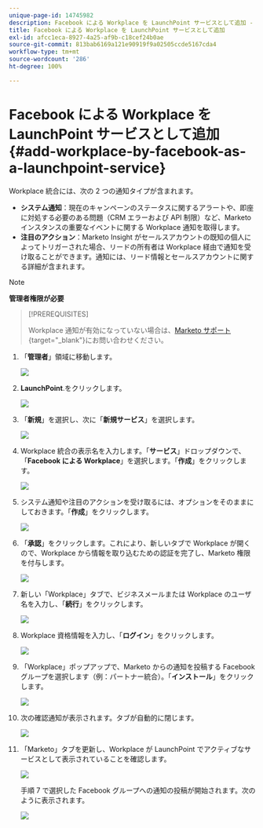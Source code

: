 ```yaml
---
unique-page-id: 14745982
description: Facebook による Workplace を LaunchPoint サービスとして追加 - Marketo ドキュメント - 製品ドキュメント
title: Facebook による Workplace を LaunchPoint サービスとして追加
exl-id: afcc1eca-8927-4a25-af9b-c18cef24b0ae
source-git-commit: 813bab6169a121e90919f9a02505ccde5167cda4
workflow-type: tm+mt
source-wordcount: '286'
ht-degree: 100%

---
```


# Facebook による Workplace を LaunchPoint サービスとして追加 {#add-workplace-by-facebook-as-a-launchpoint-service}

Workplace 統合には、次の 2 つの通知タイプが含まれます。

* **システム通知**：現在のキャンペーンのステータスに関するアラートや、即座に対処する必要のある問題（CRM エラーおよび API 制限）など、Marketo インスタンスの重要なイベントに関する Workplace 通知を取得します。
* **注目のアクション**：Marketo Insight がセールスアカウントの既知の個人によってトリガーされた場合、リードの所有者は Workplace 経由で通知を受け取ることができます。通知には、リード情報とセールスアカウントに関する詳細が含まれます。

>[!NOTE]
>
>**管理者権限が必要**

>[!PREREQUISITES]
>
>Workplace 通知が有効になっていない場合は、[Marketo サポート](https://nation.marketo.com/t5/Support/ct-p/Support){target=&quot;_blank&quot;}にお問い合わせください。

1. 「**管理者**」領域に移動します。

   ![](assets/add-workplace-by-facebook-as-a-launchpoint-service-1.png)

1. **LaunchPoint**.をクリックします。

   ![](assets/add-workplace-by-facebook-as-a-launchpoint-service-2.png)

1. 「**新規**」を選択し、次に「**新規サービス**」を選択します。

   ![](assets/add-workplace-by-facebook-as-a-launchpoint-service-3.png)

1. Workplace 統合の表示名を入力します。「**サービス**」ドロップダウンで、「**Facebook による Workplace**」を選択します。「**作成**」をクリックします。

   ![](assets/add-workplace-by-facebook-as-a-launchpoint-service-4.png)

1. システム通知や注目のアクションを受け取るには、オプションをそのままにしておきます。「**作成**」をクリックします。

   ![](assets/add-workplace-by-facebook-as-a-launchpoint-service-5.png)

1. 「**承認**」をクリックします。これにより、新しいタブで Workplace が開くので、Workplace から情報を取り込むための認証を完了し、Marketo 権限を付与します。

   ![](assets/add-workplace-by-facebook-as-a-launchpoint-service-6.png)

1. 新しい「Workplace」タブで、ビジネスメールまたは Workplace のユーザ名を入力し、「**続行**」をクリックします。

   ![](assets/add-workplace-by-facebook-as-a-launchpoint-service-7.png)

1. Workplace 資格情報を入力し、「**ログイン**」をクリックします。

   ![](assets/add-workplace-by-facebook-as-a-launchpoint-service-8.png)

1. 「Workplace」ポップアップで、Marketo からの通知を投稿する Facebook グループを選択します（例：パートナー統合）。「**インストール**」をクリックします。

   ![](assets/add-workplace-by-facebook-as-a-launchpoint-service-9.png)

1. 次の確認通知が表示されます。タブが自動的に閉じます。

   ![](assets/add-workplace-by-facebook-as-a-launchpoint-service-10.png)

1. 「Marketo」タブを更新し、Workplace が LaunchPoint でアクティブなサービスとして表示されていることを確認します。

   ![](assets/add-workplace-by-facebook-as-a-launchpoint-service-11.png)

   手順 7 で選択した Facebook グループへの通知の投稿が開始されます。次のように表示されます。

   ![](assets/add-workplace-by-facebook-as-a-launchpoint-service-12.png)
